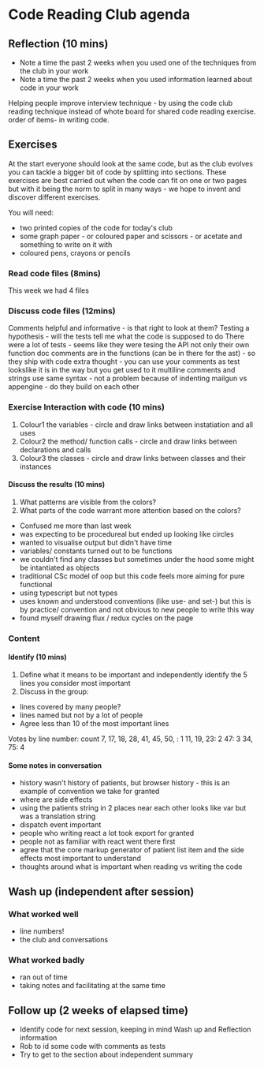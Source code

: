 # Code Reading Club agenda

## Reflection (10 mins)
- Note a time the past 2 weeks when you used one of the techniques from the club in your work
- Note a time the past 2 weeks when you used information learned about code in your work

Helping people improve interview technique - by using the code club reading technique instead of whote board for shared code reading exercise.
 order of items- in writing code.

## Exercises
At the start everyone should look at the same code, but as the club evolves you can tackle a bigger bit of code by splitting into sections. These exercises are best carried out when the code can fit on one or two pages but with it being the norm to split in many ways - we hope to invent and discover different exercises.

You will need:
- two printed copies of the code for today's club
- some graph paper - or coloured paper and scissors - or acetate and something to write on it with
- coloured pens, crayons or pencils

### Read  code files (8mins) 
This week we had 4 files

### Discuss code files (12mins)
Comments helpful and informative - is that right to look at them?
Testing a hypothesis - will the tests tell me what the code is supposed to do
There were a lot of tests - seems like they were tesing the API not only their own
function doc comments are in the functions (can be in there for the ast) - so they ship with code
extra thought - you can use your comments as test
lookslike it is in the way but you get used to it
multiline comments and strings use same syntax - not a problem because of indenting
mailgun vs appengine - do they build on each other

### Exercise Interaction with code (10 mins)
1. Colour1 the variables - circle and draw links between instatiation and all uses
1. Colour2 the method/ function calls - circle and draw links between declarations and calls
1. Colour3 the classes - circle and draw links between classes and their instances

#### Discuss the results (10 mins)
1. What patterns are visible from the colors?
1. What parts of the code warrant more attention based on the colors?
- Confused me more than last week
- was expecting to be procedureal but ended up looking like circles
- wanted to visualise output but didn't have time
- variables/ constants turned out to be functions
- we couldn't find any classes but sometimes under the hood some might be intantiated as objects
- traditional CSc model of oop but this code feels more aiming for pure functional
- using typescript but not types
- uses known and understood conventions (like use- and set-) but this is by practice/ convention and not obvious to new people to write this way
- found myself drawing flux / redux cycles on the page

### Content

#### Identify (10 mins)
1. Define what it means to be important and independently identify the 5 lines you consider most important
1. Discuss in the group:
- lines covered by many people?
- lines named but not by a lot of people
- Agree less than 10 of the most important lines

Votes by line number: count
7, 17, 18, 28, 41, 45, 50, : 1
11, 19, 23: 2
47: 3
34, 75: 4

#### Some notes in conversation
- history wasn't history of patients, but browser history - this is an example of convention we take for granted
- where are side effects
- using the patients string in 2 places near each other looks like var but was a translation string
- dispatch event important
- people who writing react a lot took export for granted
- people not as familiar with react went there first
- agree that the core markup generator of patient list item and the side effects most important to understand
- thoughts around what is important when reading vs writing the code

## Wash up (independent after session)
### What worked well
- line numbers!
- the club and conversations

### What worked badly
- ran out of time
- taking notes and facilitating at the same time

## Follow up (2 weeks of elapsed time)
- Identify code for next session, keeping in mind Wash up and Reflection information
- Rob to id some code with comments as tests
- Try to get to the section about independent summary
